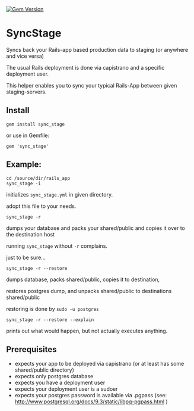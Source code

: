 [![Gem Version](https://badge.fury.io/rb/sync_stage.svg)](http://badge.fury.io/rb/sync_stage)

# SyncStage
Syncs back your Rails-app based production data to staging (or anywhere and vice versa)


The usual Rails deployment is done via capistrano and a specific deployment user.

This helper enables you to sync your typical Rails-App between given staging-servers.


## Install

`gem install sync_stage`

or use in Gemfile: 

`gem 'sync_stage'`

## Example:

```
cd /source/dir/rails_app
sync_stage -i
```
initializes `sync_stage.yml` in given directory.

adopt this file to your needs.


```
sync_stage -r 
```
dumps your database and packs your shared/public and copies it over to the destination host

running `sync_stage` without `-r` complains. 

just to be sure...


```
sync_stage -r --restore
```

dumps database, packs shared/public, copies it to destination, 

restores postgres dump, and unpacks shared/public to destinations shared/public

restoring is done by `sudo -u postgres`

```
sync_stage -r --restore --explain
```

prints out what would happen, but not actually executes anything.


## Prerequisites

* expects your app to be deployed via capistrano (or at least has some shared/public directory)
* expects only postgres database
* expects you have a deployment user
* expects your deployment user is a sudoer
* expects your postgres password is available via .pgpass (see:  http://www.postgresql.org/docs/9.3/static/libpq-pgpass.html )


